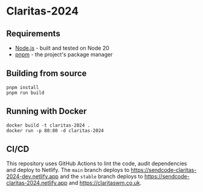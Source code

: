 # Claritas-2024
## Requirements
- [Node.js](https://nodejs.org) - built and tested on Node 20
- [pnpm](https://pnpm.io) - the project's package manager

## Building from source
```shell
pnpm install
pnpm run build
```

## Running with Docker
```shell
docker build -t claritas-2024 .
docker run -p 80:80 -d claritas-2024
```

## CI/CD
This repository uses GitHub Actions to lint the code, audit dependencies and deploy to Netlify. The `main` branch deploys to https://sendcode-claritas-2024-dev.netlify.app and the `stable` branch deploys to https://sendcode-claritas-2024.netlify.app and https://claritaswm.co.uk.
